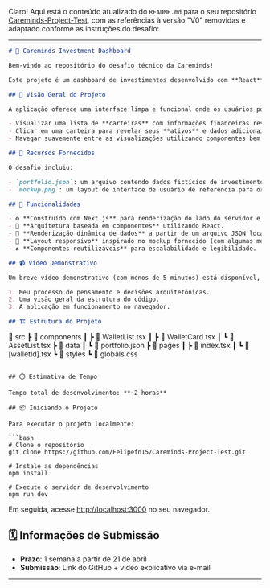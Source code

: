 Claro! Aqui está o conteúdo atualizado do `README.md` para o seu repositório [Careminds-Project-Test](https://github.com/Felipefn15/Careminds-Project-Test), com as referências à versão "V0" removidas e adaptado conforme as instruções do desafio:

---

```markdown
# 💼 Careminds Investment Dashboard

Bem-vindo ao repositório do desafio técnico da Careminds!

Este projeto é um dashboard de investimentos desenvolvido com **React** e **Next.js**, com o objetivo de visualizar dados financeiros fictícios. A aplicação foi criada como parte do processo seletivo da Careminds para demonstrar habilidades em arquitetura de componentes, manipulação de dados e desenvolvimento de interfaces de usuário.

## 📌 Visão Geral do Projeto

A aplicação oferece uma interface limpa e funcional onde os usuários podem:

- Visualizar uma lista de **carteiras** com informações financeiras resumidas.
- Clicar em uma carteira para revelar seus **ativos** e dados adicionais.
- Navegar suavemente entre as visualizações utilizando componentes bem definidos.

## 📁 Recursos Fornecidos

O desafio incluiu:

- `portfolio.json`: um arquivo contendo dados fictícios de investimentos (três carteiras diferentes e seus respectivos ativos).
- `mockup.png`: um layout de interface de usuário de referência para orientar decisões visuais e de experiência do usuário.

## 🚀 Funcionalidades

- ⚙️ **Construído com Next.js** para renderização do lado do servidor e roteamento.
- 🧩 **Arquitetura baseada em componentes** utilizando React.
- 🔄 **Renderização dinâmica de dados** a partir de um arquivo JSON local.
- 🎨 **Layout responsivo** inspirado no mockup fornecido (com algumas melhorias de UX/UI).
- ♻️ **Componentes reutilizáveis** para escalabilidade e legibilidade.

## 📹 Vídeo Demonstrativo

Um breve vídeo demonstrativo (com menos de 5 minutos) está disponível, apresentando:

1. Meu processo de pensamento e decisões arquitetônicas.
2. Uma visão geral da estrutura do código.
3. A aplicação em funcionamento no navegador.

## 🏗️ Estrutura do Projeto

```
📂 src
 ┣ 📂 components
 ┃ ┣ 📄 WalletList.tsx
 ┃ ┣ 📄 WalletCard.tsx
 ┃ ┗ 📄 AssetList.tsx
 ┣ 📂 data
 ┃ ┗ 📄 portfolio.json
 ┣ 📂 pages
 ┃ ┣ 📄 index.tsx
 ┃ ┗ 📄 [walletId].tsx
 ┗ 📂 styles
    ┗ 📄 globals.css
```

## ⏱️ Estimativa de Tempo

Tempo total de desenvolvimento: **~2 horas**

## 📦 Iniciando o Projeto

Para executar o projeto localmente:

```bash
# Clone o repositório
git clone https://github.com/Felipefn15/Careminds-Project-Test.git

# Instale as dependências
npm install

# Execute o servidor de desenvolvimento
npm run dev
```

Em seguida, acesse [http://localhost:3000](http://localhost:3000) no seu navegador.

## 🗓️ Informações de Submissão

- **Prazo**: 1 semana a partir de 21 de abril
- **Submissão**: Link do GitHub + vídeo explicativo via e-mail

---
